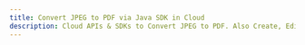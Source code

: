 ---title: Convert JPEG to PDF via Java SDK in Clouddescription: Cloud APIs & SDKs to Convert JPEG to PDF. Also Create, Edit & Render Microsoft Word & OpenOffice documents in the Cloud.---